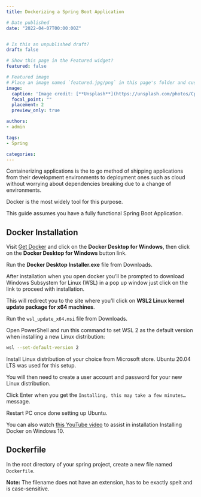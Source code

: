 ```yaml
---
title: Dockerizing a Spring Boot Application

# Date published
date: "2022-04-07T00:00:00Z"


# Is this an unpublished draft?
draft: false

# Show this page in the Featured widget?
featured: false

# Featured image
# Place an image named `featured.jpg/png` in this page's folder and customize its options here.
image:
  caption: 'Image credit: [**Unsplash**](https://unsplash.com/photos/CpkOjOcXdUY)'
  focal_point: ""
  placement: 2
  preview_only: true

authors:
- admin

tags:
- Spring

categories:
---
```


Containerizing applications is the to go method of shipping applications from their development environments to deployment ones such as cloud without worrying about 
dependencies breaking due to a change of environments.

Docker is the most widely tool for this purpose. 

This guide assumes you have a fully functional Spring Boot Application.


## Docker Installation
Visit [Get Docker](https://docs.docker.com/get-docker/)  and click on the **Docker Desktop for Windows**, then click on the **Docker Desktop for Windows** button link.

Run the **Docker Desktop Installer.exe** file from Downloads.

After installation when you open docker you’ll be prompted to download Windows Subsystem for Linux (WSL) in a pop up window just click on the link to proceed with installation.


This will redirect you to the site where you’ll click on **WSL2 Linux kernel update package for x64 machines**.

Run the `wsl_update_x64.msi` file from Downloads.

Open PowerShell and run this command to set WSL 2 as the default version when installing a new Linux distribution:


```bash
wsl --set-default-version 2
```
Install Linux distribution of your choice from Microsoft store. Ubuntu 20.04 LTS was used for this setup.

You will then need to create a user account and password for your new Linux distribution.

Click Enter when you get the `Installing, this may take a few minutes…` message. 

Restart PC once done setting up Ubuntu.

You can also watch [this YouTube video](https://www.youtube.com/watch?v=lIkxbE_We1I) to assist in installation Installing Docker on Windows 10.

## Dockerfile

In the root directory of your spring project, create a new file named `Dockerfile`. 

**Note:** The filename does not have an extension, has to be exactly spelt and is case-sensitive.


